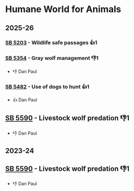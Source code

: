 # Humane World for Animals
## 2025-26

### [SB 5203](/bill/2025-26/sb/5203/) - Wildlife safe passages 👍1  

### [SB 5354](/bill/2025-26/sb/5354/) - Gray wolf management  👎1 
* 👎 Dan Paul

### [SB 5482](/bill/2025-26/sb/5482/) - Use of dogs to hunt 👍1  
* 👍 Dan Paul

## [SB 5590](/bill/2025-26/sb/5590/) - Livestock wolf predation  👎1 
* 👎 Dan Paul

## 2023-24

## [SB 5590](/bill/2023-24/sb/5590/) - Livestock wolf predation  👎1 
* 👎 Dan Paul
